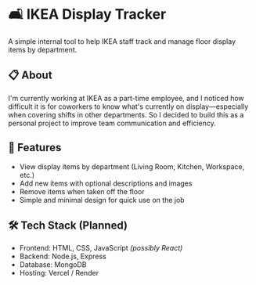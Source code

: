# 🛋️ IKEA Display Tracker

A simple internal tool to help IKEA staff track and manage floor display items by department.

## 📋 About

I'm currently working at IKEA as a part-time employee, and I noticed how difficult it is for coworkers to know what's currently on display—especially when covering shifts in other departments. So I decided to build this as a personal project to improve team communication and efficiency.

## 🚀 Features

- View display items by department (Living Room, Kitchen, Workspace, etc.)
- Add new items with optional descriptions and images
- Remove items when taken off the floor
- Simple and minimal design for quick use on the job

## 🛠 Tech Stack (Planned)

- Frontend: HTML, CSS, JavaScript *(possibly React)*
- Backend: Node.js, Express
- Database: MongoDB
- Hosting: Vercel / Render


